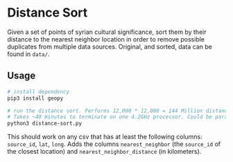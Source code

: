 # Distance Sort

Given a set of points of syrian cultural significance, sort them by their distance to the nearest neighbor location in order to remove possible duplicates from multiple data sources. Original, and sorted, data can be found in `data/`.

## Usage

```bash
# install dependency
pip3 install geopy

# run the distance sort. Performs 12,000 * 12,000 = 144 Million distance comparisons. 
# Takes ~40 minutes to terminate on one 4.2GHz processor. Could be parallelized, but I didn't have time.
python3 distance-sort.py
```

This should work on any csv that has at least the following columns: `source_id`, `lat`, `long`. Adds the columns `nearest_neighbor` (the `source_id` of the closest location) and `nearest_neighbor_distance` (in kilometers).
